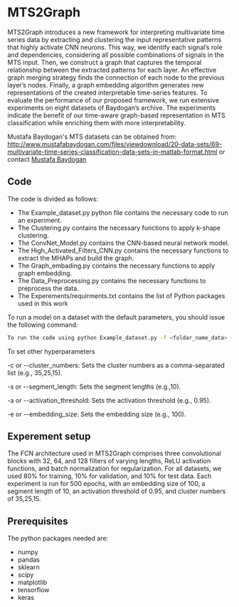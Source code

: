 # MTS2Graph
MTS2Graph introduces a new framework for interpreting multivariate time series data by extracting and clustering the input representative patterns that highly activate CNN neurons. This way, we identify each signal’s role and dependencies, considering all possible combinations of signals in the MTS input. Then, we construct a graph that captures the temporal relationship between the extracted patterns for each layer. An effective graph merging strategy finds the connection of each node to the previous layer’s nodes. Finally, a graph embedding algorithm generates new representations of the created interpretable time-series features. To evaluate the performance of our proposed framework, we run extensive experiments on eight datasets of Baydogan’s archive. The experiments indicate the benefit of our time-aware graph-based representation in MTS classification while enriching them with more interpretability.


Mustafa Baydogan's MTS datasets can be obtained from: http://www.mustafabaydogan.com/files/viewdownload/20-data-sets/69-multivariate-time-series-classification-data-sets-in-matlab-format.html or contact [Mustafa Baydogan](http://www.mustafabaydogan.com/contact/) 


## Code
The code is divided as follows:

* The Example_dataset.py python file contains the necessary code to run an experiment.
* The Clustering.py contains the necessary functions to apply k-shape clustering.
* The ConvNet_Model.py contains the CNN-based neural network model.
* The High_Activated_Filters_CNN.py contains the necessary functions to extract the MHAPs and build the graph.
* The Graph_embading.py contains the necessary functions to apply graph embedding.
* The Data_Preprocessing.py contains the necessary functions to preprocess the data.
* The Experements/requirments.txt contains the list of Python packages used in this work 

To run a model on a dataset with the default parameters, you should issue the following command:

```bash
To run the code using python Example_dataset.py -f <foldar_name_data> -d <dataset name>
```

To set other hyperparameters

-c or --cluster_numbers: Sets the cluster numbers as a comma-separated list (e.g., 35,25,15).

-s or --segment_length: Sets the segment lengths (e.g.,10).

-a or --activation_threshold: Sets the activation threshold (e.g., 0.95).

-e or --embedding_size: Sets the embedding size (e.g., 100).

## Experement setup
The FCN architecture used in MTS2Graph comprises three convolutional blocks with 32, 64, and 128 filters of varying lengths, ReLU activation functions, and batch normalization for regularization. 
For all datasets, we used 80% for training, 10% for validation, and 10% for test data. Each experiment is run for 500 epochs, with an embedding size of 100, a segment length of 10, an activation threshold of 0.95, and cluster numbers of 35,25,15.

## Prerequisites
The python packages needed are:
* numpy
* pandas
* sklearn
* scipy
* matplotlib
* tensorflow
* keras
